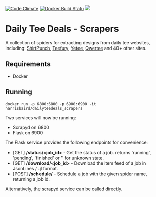[![Code Climate](https://codeclimate.com/github/harrisbaird/dailyteedeals_scrapers/badges/gpa.svg)](https://codeclimate.com/github/harrisbaird/dailyteedeals_scrapers) 
[![Docker Build Statu](https://img.shields.io/docker/build/harrisbaird/dailyteedeals_scrapers.svg)](https://hub.docker.com/r/harrisbaird/dailyteedeals_scrapers/)
[![](https://images.microbadger.com/badges/image/harrisbaird/dailyteedeals_scrapers.svg)](https://microbadger.com/images/harrisbaird/dailyteedeals_scrapers "Get your own image badge on microbadger.com")

# Daily Tee Deals - Scrapers

A collection of spiders for extracting designs from daily tee websites, including: [ShirtPunch](https://shirtpunch.com), [Teefury](https://teefury.com), [Yetee](https://yetee.com), [Qwertee](https://qwertee.com) and 40+ other sites.

## Requirements
* Docker

## Running

`docker run -p 6800:6800 -p 6900:6900 -it harrisbaird/dailyteedeals_scrapers`

Two services will now be running:
* Scrapyd on 6800
* Flask on 6900

The Flask service provides the following endpoints for convenience:
* [GET] **/status/<job_id>** - Get the status of a job. returns 'running', 'pending', 'finished' or '' for unknown state.
* [GET] **/download/<job_id>** - Download the item feed of a job in JsonLines / .jl format.
* [POST] **/schedule/<spider>** - Schedule a job with the given spider name, returning a job id.

Alternatively, the [scrapyd](https://scrapyd.readthedocs.io/) service can be called directly.